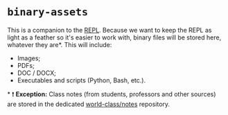 # `binary-assets`

This is a companion to the [REPL](https://github.com/world-class/REPL). Because we want to keep the REPL as light as a feather so it's easier to work with, binary files will be stored here, whatever they are\*. This will include:

- Images;
- PDFs;
- DOC / DOCX;
- Executables and scripts (Python, Bash, etc.).

\* :exclamation: **Exception:** Class notes (from students, professors and other sources) are stored in the dedicated [world-class/notes](https://github.com/world-class/notes) repository.
